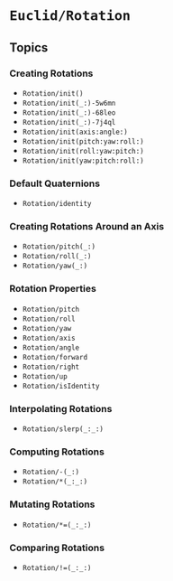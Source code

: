 # ``Euclid/Rotation``

## Topics

### Creating Rotations

- ``Rotation/init()``
- ``Rotation/init(_:)-5w6mn``
- ``Rotation/init(_:)-68leo``
- ``Rotation/init(_:)-7j4ql``
- ``Rotation/init(axis:angle:)``
- ``Rotation/init(pitch:yaw:roll:)``
- ``Rotation/init(roll:yaw:pitch:)``
- ``Rotation/init(yaw:pitch:roll:)``

### Default Quaternions

- ``Rotation/identity``

### Creating Rotations Around an Axis

- ``Rotation/pitch(_:)``
- ``Rotation/roll(_:)``
- ``Rotation/yaw(_:)``

### Rotation Properties

- ``Rotation/pitch``
- ``Rotation/roll``
- ``Rotation/yaw``
- ``Rotation/axis``
- ``Rotation/angle``
- ``Rotation/forward``
- ``Rotation/right``
- ``Rotation/up``
- ``Rotation/isIdentity``

### Interpolating Rotations

- ``Rotation/slerp(_:_:)``

### Computing Rotations

- ``Rotation/-(_:)``
- ``Rotation/*(_:_:)``

### Mutating Rotations

- ``Rotation/*=(_:_:)``

### Comparing Rotations

- ``Rotation/!=(_:_:)``
